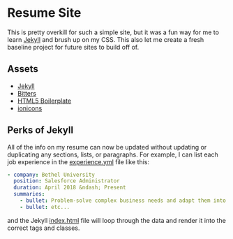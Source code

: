 # Resume Site

This is pretty overkill for such a simple site, but it was a fun way for me to learn [Jekyll](https://jekyllrb.com/) and brush up on my CSS. This also let me create a fresh baseline project for future sites to build off of.

## Assets

- [Jekyll](https://jekyllrb.com/)
- [Bitters](https://github.com/thoughtbot/bitters)
- [HTML5 Boilerplate](https://html5boilerplate.com/)
- [ionicons](https://ionicons.com/)

## Perks of Jekyll

All of the info on my resume can now be updated without updating or duplicating any sections, lists, or paragraphs. For example, I can list each job experience in the [experience.yml](_data/experience.yml) file like this:

```yaml
- company: Bethel University
  position: Salesforce Administrator
  duration: April 2018 &ndash; Present
  summaries:
    - bullet: Problem-solve complex business needs and adapt them into usable Salesforce enhancements.
    - bullet: etc...
```

and the Jekyll [index.html](index.html) file will loop through the data and render it into the correct tags and classes.
